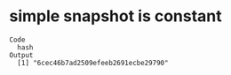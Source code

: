 # simple snapshot is constant

    Code
      hash
    Output
      [1] "6cec46b7ad2509efeeb2691ecbe29790"

